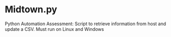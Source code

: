 # Midtown.py
Python Automation Assessment: Script to retrieve information from host and update a CSV. Must run on Linux and Windows
